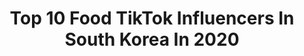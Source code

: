 ---
title: Top 10 Food TikTok Influencers In South Korea In 2020
description: >-
  Find top food TikTok influencers in South Korea in 2020. Most popular hashtags: #tiktok #pizza #toast #asmr.
platform: TikTok
profiles:
  - username: "_da.rae_"
    fullname: >-
      다래카페🏡
    location: "South Korea"
    followers: 2261
    engagement: 1042
    commentsToLikes: 0.050459
    id: ck9v6cvnz1rev0j78f2hccbms
    verified: false
    hashtags: "#toast, #tart, #coffeetime, #kiwi"
  - username: "13doctorwhoo"
    fullname: >-
      🎗닥터후(Doctor who)
    location: "South Korea"
    followers: 960975
    engagement: 866
    commentsToLikes: 0.037299
    id: ckae0x0rylyzx0i78addv3gky
    verified: true
    hashtags: "#game, #dance, #corona, #duet"
  - username: "nohkyuo"
    fullname: >-
      내 이름은 노규오 🇰🇷
    location: "South Korea"
    followers: 169292
    engagement: 681
    commentsToLikes: 0.042271
    id: ck9fme839t2d10j78t8fcitrp
    verified: false
    hashtags: "#bikinigirl, #asmr, #goodmorning, #dance"
  - username: "a.bite"
    fullname: >-
      먹스나
    location: "South Korea"
    followers: 3071939
    engagement: 731
    commentsToLikes: 0.014305
    id: ck9nai1sea8on0j78bj643e3r
    verified: true
    hashtags: "#black, #macaron, #smilewithtiktok, #2million"
  - username: "kim_juhyeok"
    fullname: >-
      김주혁_김군
    location: "South Korea"
    followers: 5055
    engagement: 333
    commentsToLikes: 0.219235
    id: ckal76ujve0s40i78owljtl4a
    verified: false
    hashtags: "#taiwanfruit, #jmt, #taiwancat, #blrd"
  - username: "jeomtong"
    fullname: >-
      jeomtong 점통
    location: "South Korea"
    followers: 41588
    engagement: 1042
    commentsToLikes: 0.036805
    id: ck94firtubutn0j788ox5tsnp
    verified: false
    hashtags: "#samgyupsal, #asmrmukbang, #takoyaki, #pizza"
  - username: "awesometable"
    fullname: >-
      어썸식탁
    location: "South Korea"
    followers: 3476
    engagement: 346
    commentsToLikes: 0.049895
    id: ck8torvuenrr90j782yf8bulm
    verified: false
    hashtags: "#staysafe, #toast, #chocobanana, #cooking"
  - username: "nareum_tv"
    fullname: >-
      나름tv / nareum_tv
    location: "South Korea"
    followers: 60597
    engagement: 793
    commentsToLikes: 0.015739
    id: ck9adkmrrxqq00j78yuih6ef8
    verified: true
    hashtags: "#la, #fy, #noodles, #asmr"
  - username: ".candys"
    fullname: >-
      캔디스
    location: "South Korea"
    followers: 277138
    engagement: 1220
    commentsToLikes: 0.005361
    id: ckajk9yyapaa00i78pxd5osn6
    verified: false
    hashtags: "#cookie, #eyeballsgummy, #dunkindonuts, #dryice"
  - username: "pooleum2"
    fullname: >-
      푸메 Fume 🇰🇷
    location: "South Korea"
    followers: 694424
    engagement: 633
    commentsToLikes: 0.007735
    id: ck999v0hnepr60j786idy3is8
    verified: false
    hashtags: "#spicynoodles, #tteokbokki, #friedchicken, #rotibakar"
---